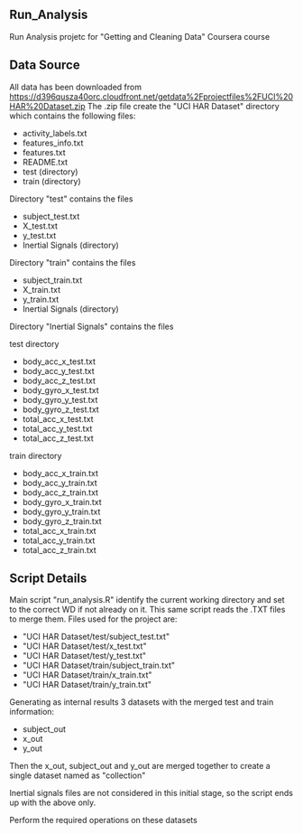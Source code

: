 ## Run_Analysis
Run Analysis projetc for "Getting and Cleaning Data" Coursera course

## Data Source
All data has been downloaded from https://d396qusza40orc.cloudfront.net/getdata%2Fprojectfiles%2FUCI%20HAR%20Dataset.zip
The .zip file create the "UCI HAR Dataset" directory which contains the following files:
* activity_labels.txt
* features_info.txt
* features.txt
* README.txt
* test (directory)
* train (directory)

Directory "test" contains the files
* subject_test.txt
* X_test.txt
* y_test.txt
* Inertial Signals (directory)

Directory "train" contains the files 
* subject_train.txt
* X_train.txt
* y_train.txt
* Inertial Signals (directory)

Directory "Inertial Signals" contains the files

test directory                       
* body_acc_x_test.txt                  
* body_acc_y_test.txt                  
* body_acc_z_test.txt                  
* body_gyro_x_test.txt                
* body_gyro_y_test.txt                  
* body_gyro_z_test.txt                  
* total_acc_x_test.txt               
* total_acc_y_test.txt                
* total_acc_z_test.txt                

train directory
* body_acc_x_train.txt
* body_acc_y_train.txt
* body_acc_z_train.txt
* body_gyro_x_train.txt
* body_gyro_y_train.txt
* body_gyro_z_train.txt
* total_acc_x_train.txt
* total_acc_y_train.txt
* total_acc_z_train.txt

## Script Details
Main script "run_analysis.R" identify the current working directory and set to the correct WD if not already on it.
This same script reads the .TXT files to merge them. Files used for the project are:
* "UCI HAR Dataset/test/subject_test.txt"
* "UCI HAR Dataset/test/x_test.txt"
* "UCI HAR Dataset/test/y_test.txt"
* "UCI HAR Dataset/train/subject_train.txt"
* "UCI HAR Dataset/train/x_train.txt"
* "UCI HAR Dataset/train/y_train.txt"

Generating as internal results 3 datasets with the merged  test and train information:
* subject_out
* x_out
* y_out

Then the x_out, subject_out and y_out are merged together to create a single dataset named as "collection"

Inertial signals files are not considered in this initial stage, so the script ends up with the above only.

Perform the required operations on these datasets


